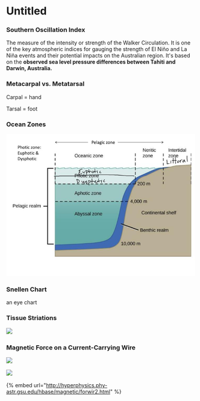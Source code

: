 # Untitled

### Southern Oscillation Index

The measure of the intensity or strength of the Walker Circulation. It is one of the key atmospheric indices for gauging the strength of El Niño and La Niña events and their potential impacts on the Australian region. It's based on the **observed sea level pressure differences between Tahiti and Darwin, Australia.**

### Metacarpal vs. Metatarsal

Carpal = hand

Tarsal = foot

### Ocean Zones

![](../.gitbook/assets/image.png)

### Snellen Chart

an eye chart

### Tissue Striations

![](https://encyclopedia.lubopitko-bg.com/images/Muscle%20tissue_01.jpg)

### Magnetic Force on a Current-Carrying Wire

![](http://hyperphysics.phy-astr.gsu.edu/hbase/magnetic/imgmag/forwir2.gif)

![](http://hyperphysics.phy-astr.gsu.edu/hbase/magnetic/imgmag/forcurt.gif)

{% embed url="http://hyperphysics.phy-astr.gsu.edu/hbase/magnetic/forwir2.html" %}

